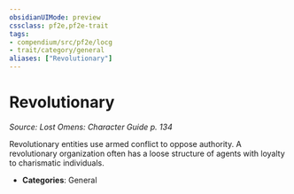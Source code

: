 ```yaml
---
obsidianUIMode: preview
cssclass: pf2e,pf2e-trait
tags:
- compendium/src/pf2e/locg
- trait/category/general
aliases: ["Revolutionary"]
---
```

# Revolutionary  
*Source: Lost Omens: Character Guide p. 134*  

Revolutionary entities use armed conflict to oppose authority. A revolutionary organization often has a loose structure of agents with loyalty to charismatic individuals.

- **Categories**: General